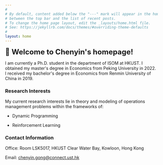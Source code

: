 ```yaml
---
#
# By default, content added below the "---" mark will appear in the home page
# between the top bar and the list of recent posts.
# To change the home page layout, edit the _layouts/home.html file.
# See: https://jekyllrb.com/docs/themes/#overriding-theme-defaults
#
layout: home
---
```

**<font size=5>:wave: Welcome to Chenyin's homepage!</font>**

I am currently a Ph.D. student in the department of ISOM at HKUST. I obtained my master's degree in Economics from Peking University in 2022. I received my bachelor's degree in Economics from Renmin University of China in 2019.

### Research Interests

My current research interests lie in theory and modeling of operations management problems within the frameworks of:

  * Dynamic Programming

  * Reinforcement Learning

### Contact Information

Office:
    Room LSK5017, HKUST
    Clear Water Bay, Kowloon, Hong Kong

Email: 
    chenyin.gong@connect.ust.hk